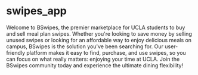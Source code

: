 # swipes_app
Welcome to BSwipes, the premier marketplace for UCLA students to buy and sell meal plan swipes. Whether you're looking to save money by selling unused swipes or looking for an affordable way to enjoy delicious meals on campus, BSwipes is the solution you've been searching for. Our user-friendly platform makes it easy to find, purchase, and use swipes, so you can focus on what really matters: enjoying your time at UCLA. Join the BSwipes community today and experience the ultimate dining flexibility!
